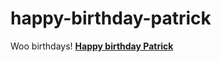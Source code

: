 # happy-birthday-patrick
Woo birthdays! [**Happy birthday Patrick**](http://michaelzhang.xyz/happy-birthday-patrick/)
